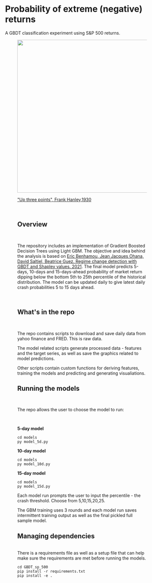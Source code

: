 # Probability of extreme (negative) returns


A GBDT classification experiment using S&P 500 returns.
<figure>
    <img src="https://www.archelaus-cards.com/store/archives/images/1930-01-10-b.gif" width="500" height="500"/>
    <br>

["Up three points", Frank Hanley,1930](http://www.archelaus-cards.com/archives/20090112.php)

<br>

## Overview

<br>

The repository includes an implementation of Gradient Boosted Decision Trees using Light GBM. The objective and idea behind the analysis is based on [Eric Benhamou, Jean Jacques Ohana, David Saltiel, Beatrice Guez. Regime change detection with GBDT and Shapley values. 2021](https://papers.ssrn.com/sol3/papers.cfm?abstract_id=3862437). The final model predicts 5-days, 10-days and 15-days-ahead probability of market return dipping below the bottom 5th to 25th percentile of the historical distribution. The model can be updated daily to give latest daily crash probabilities 5 to 15 days ahead.

<br>

## What's in the repo
<br>

The repo contains scripts to download and save daily data from yahoo finance and FRED. This is raw data.

The model related scripts generate processed data - features and the target series, as well as save the graphics related to model predictions.

Other scripts contain custom functions for deriving features, training the models and predicting and generating visualiations.


## Running the models

<br>

The repo allows the user to choose the model to run:

<br>

**5-day model**

```
cd models
py model_5d.py
```

**10-day model**

```
cd models
py model_10d.py
```

**15-day model**

```
cd models
py model_15d.py
```

Each model run prompts the user to input the percentile - the crash threshold. Choose from 5,10,15,20,25.

The GBM training uses 3 rounds and each model run saves intermittent training output as well as the final pickled full sample model.

## Managing dependencies
<br>
There is a requirements file as well as a setup file that can help make sure the requirements are met before running the models.

```
cd GBDT_sp_500
pip install -r requirements.txt
pip install -e .
```
